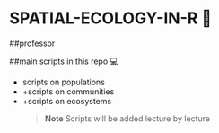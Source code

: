 # SPATIAL-ECOLOGY-IN-R 👾

##professor



##main scripts in this repo 💻
+ scripts on populations
+ +scripts on communities
+ +scripts on ecosystems
  > **Note**
  > Scripts will be added lecture by lecture
